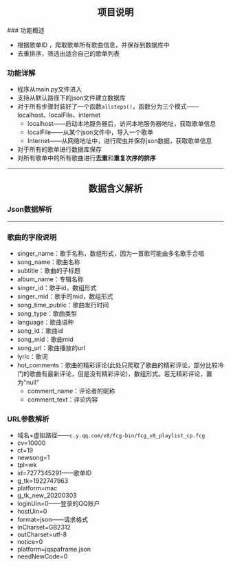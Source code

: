 <h2 align="center">项目说明</h2>
### 功能概述

- 根据歌单ID ，爬取歌单所有歌曲信息，并保存到数据库中
- 去重排序，筛选出适合自己的歌单列表

### 功能详解

- 程序从main.py文件进入
- 支持从默认路径下的json文件建立数据库
- 对于所有步骤封装好了一个函数`allsteps()`，函数分为三个模式——localhost、localFile、internet
  - localhost——启动本地服务器后，访问本地服务器地址，获取歌单信息
  - localFile——从某个json文件中，导入一个歌单
  - Internet——从网络地址中，进行爬虫并保存json数据，获取歌单信息
- 对于所有的歌单进行数据库保存
- 对所有歌单中的所有歌曲进行**去重**和**重复次序的排序**

---
<h2 align="center">数据含义解析</h2>

### Json数据解析

---

### 歌曲的字段说明

- singer_name：歌手名称，数组形式，因为一首歌可能由多名歌手合唱
- song_name：歌曲名称
- subtitle：歌曲的子标题
- album_name：专辑名称
- singer_id：歌手id，数组形式
- singer_mid：歌手的mid，数组形式
- song_time_public：歌曲发行时间
- song_type：歌曲类型
- language：歌曲语种
- song_id：歌曲id
- song_mid：歌曲mid
- song_url：歌曲播放的url
- lyric：歌词
- hot_comments：歌曲的精彩评论(此处只爬取了歌曲的精彩评论，部分比较冷门的歌曲有最新评论，但是没有精彩评论)，数组形式。若无精彩评论，置为"null"
  -   comment_name：评论者的昵称
  -   comment_text：评论内容



### URL参数解析

- 域名+虚拟路径——`c.y.qq.com/v8/fcg-bin/fcg_v8_playlist_cp.fcg`
- cv=10000
- ct=19
- newsong=1
- tpl=wk
- id=7277345291——歌单ID
- g_tk=1922747963
- platform=mac
- g_tk_new_20200303
- loginUin=0——登录的QQ账户
- hostUin=0
- format=json——请求格式
- inCharset=GB2312
- outCharset=utf-8
- notice=0
- platform=jqspaframe.json
- needNewCode=0

